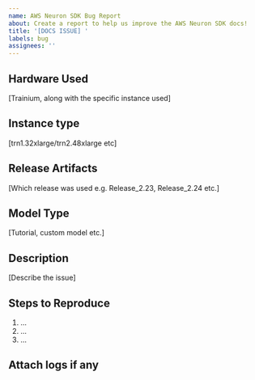 ```yaml
---
name: AWS Neuron SDK Bug Report
about: Create a report to help us improve the AWS Neuron SDK docs!
title: '[DOCS ISSUE] '
labels: bug
assignees: ''
---
```

## Hardware Used

[Trainium, along with the specific instance used]


## Instance type

[trn1.32xlarge/trn2.48xlarge etc]

## Release Artifacts

[Which release was used e.g. Release_2.23, Release_2.24 etc.]

## Model Type

[Tutorial, custom model etc.]

## Description

[Describe the issue]

## Steps to Reproduce

1. ...
2. ...
3. ...


## Attach logs if any
